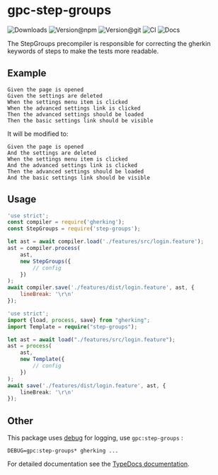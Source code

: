 # gpc-step-groups

![Downloads](https://img.shields.io/npm/dw/step-groups?style=flat-square)
![Version@npm](https://img.shields.io/npm/v/step-groups?label=version%40npm&style=flat-square)
![Version@git](https://img.shields.io/github/package-json/v/gherking/gpc-step-groups/master?label=version%40git&style=flat-square)
![CI](https://img.shields.io/github/workflow/status/gherking/gpc-step-groups/CI/master?label=ci&style=flat-square)
![Docs](https://img.shields.io/github/workflow/status/gherking/gpc-step-groups/Docs/master?label=docs&style=flat-square)

The StepGroups precompiler is responsible for correcting the gherkin keywords of steps to make the tests more readable.

## Example

```gherkin
Given the page is opened
Given the settings are deleted
When the settings menu item is clicked
When the advanced settings link is clicked
Then the advanced settings should be loaded
Then the basic settings link should be visible
```
It will be modified to:

```gherkin
Given the page is opened
And the settings are deleted
When the settings menu item is clicked
And the advanced settings link is clicked
Then the advanced settings should be loaded
And the basic settings link should be visible
```

## Usage

```javascript
'use strict';
const compiler = require('gherking');
const StepGroups = require('step-groups');

let ast = await compiler.load('./features/src/login.feature');
ast = compiler.process(
    ast,
    new StepGroups({
        // config
    })
);
await compiler.save('./features/dist/login.feature', ast, {
    lineBreak: '\r\n'
});
```

```typescript
'use strict';
import {load, process, save} from "gherking";
import Template = require("step-groups");

let ast = await load("./features/src/login.feature");
ast = process(
    ast,
    new Template({
        // config
    })
);
await save('./features/dist/login.feature', ast, {
    lineBreak: '\r\n'
});
```
## Other

This package uses [debug](https://www.npmjs.com/package/debug) for logging, use `gpc:step-groups` :

```shell
DEBUG=gpc:step-groups* gherking ...
```

For detailed documentation see the [TypeDocs documentation](https://gherking.github.io/step-groups/).